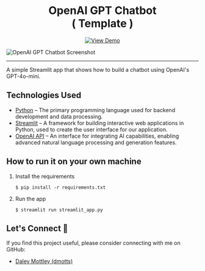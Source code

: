<h1 align="center">
OpenAI GPT Chatbot <br> <span>( Template )</span>
</h1>

<div align="center">

[![View Demo](https://static.streamlit.io/badges/streamlit_badge_black_white.svg)](https://tinyurl.com/openai-gpt-chatbot)

</div>

![OpenAI GPT Chatbot  Screenshot](https://res.cloudinary.com/dzpafdvkm/image/upload/v1727813268/Portfolio/openai-chatbot.png)

<hr>

A simple Streamlit app that shows how to build a chatbot using OpenAI's GPT-4o-mini.

## Technologies Used
- [Python](https://www.python.org/) – The primary programming language used for backend development and data processing.
- [Streamlit](https://streamlit.io/) – A framework for building interactive web applications in Python, used to create the user interface for our application.
- [OpenAI API](https://beta.openai.com/docs/) – An interface for integrating AI capabilities, enabling advanced natural language processing and generation features.

## How to run it on your own machine

1. Install the requirements

   ```
   $ pip install -r requirements.txt
   ```

2. Run the app

   ```
   $ streamlit run streamlit_app.py
   ```
   
## Let's Connect 🤝

If you find this project useful, please consider connecting with me on GitHub:

- [Daley Mottley (dmotts)](https://github.com/dmotts)
